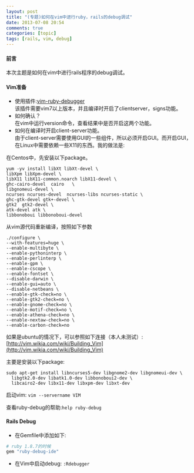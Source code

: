 ```yaml
---
layout: post
title: "(专题)如何在vim中进行ruby，rails的debug调试"
date: 2013-07-08 20:54
comments: true
categories: [topic]
tags: [rails, vim, debug]
---
```


#### 前言

本次主题是如何在vim中进行rails程序的debug调试。

#### Vim准备

* 使用插件:[vim-ruby-debugger](https://github.com/astashov/vim-ruby-debugger)    
	该插件需要vim7以上版本，并且编译时开启了clientserver，signs功能。
* 如何确认？  
	在vim中运行version命令，查看结果中是否开启这两个功能。
* 如何在编译时开启client-server功能。    
	由于client-server需要使用GUI的一些组件，所以必须开启GUI。而开启GUI，在Linux中需要依赖一些X11的东西。我的做法是:  

<!-- more -->

在Centos中，先安装以下package。

```
yum -yv install libXt libXt-devel \
libXpm libXpm-devel \
libX11 libX11-common.noarch libX11-devel \
ghc-cairo-devel  cairo   \
libgnomeui-devel \
ncurses ncurses-devel  ncurses-libs ncurses-static \
ghc-gtk-devel gtk+-devel \
gtk2  gtk2-devel \
atk-devel atk \
libbonoboui libbonoboui-devel 
```

从vim源代码重新编译，按照如下参数

```
./configure \
--with-features=huge \
--enable-multibyte \
--enable-pythoninterp \
--enable-perlinterp \
--enable-gpm \
--enable-cscope \
--enable-fontset \
--disable-darwin \
--enable-gui=auto \
--disable-netbeans \
--enable-gtk-check=no \
--enable-gtk2-check=no \
--enable-gnome-check=no \
--enable-motif-check=no \
--enable-athena-check=no \
--enable-nextaw-check=no \
--enable-carbon-check=no
```

如果是ubuntu的情况下，可以参照如下连接（本人未测试）:  
[http://vim.wikia.com/wiki/Building_Vim](http://vim.wikia.com/wiki/Building_Vim)

主要是安装以下package:

```
sudo apt-get install libncurses5-dev libgnome2-dev libgnomeui-dev \
  libgtk2.0-dev libatk1.0-dev libbonoboui2-dev \
  libcairo2-dev libx11-dev libxpm-dev libxt-dev
```

启动vim:  `vim --servername VIM`  

查看ruby-debug的帮助:`help ruby-debug`

#### Rails Debug

* 在Gemfile中添加如下:

```ruby
# ruby 1.8.7的时候
gem "ruby-debug-ide"
```

* 在Vim中启动debug: `:Rdebugger`
